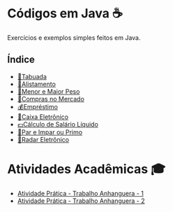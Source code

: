 # Códigos em Java ☕

Exercícios e exemplos simples feitos em Java.

## Índice

- [🧮Tabuada](https://github.com/gabriel-alex135/Java/blob/main/Tabuada)
- [🏅Alistamento](https://github.com/gabriel-alex135/Java/blob/6b90cebc29a50cd0ab857803f93594fbf2b4bdb8/Servi%C3%A7o%20Militar%20Obrigat%C3%B3rio)
- [💪Menor e Maior Peso](https://github.com/gabriel-alex135/Java/blob/main/Maior%20e%20Menor%20peso)
- [🏦Compras no Mercado](https://github.com/gabriel-alex135/Java/blob/main/Compras%20no%20mercado)
- [💰Empréstimo](https://github.com/gabriel-alex135/Java/blob/main/Empr%C3%A9stimo)
- [🏧Caixa Eletrônico](https://github.com/gabriel-alex135/Java/blob/main/Caixa%20Eletr%C3%B4nico)
- [💵Cálculo de Salário Líquido](https://github.com/gabriel-alex135/Java/blob/main/C%C3%A1lculo%20de%20Sal%C3%A1rio%20L%C3%ADquido)
- [🔢Par e Impar ou Primo](https://github.com/gabriel-alex135/Java/blob/main/Par%20e%20Impar%20ou%20Primo)
- [🚗Radar Eletrônico](https://github.com/gabriel-alex135/Java/blob/main/Radar%20eletr%C3%B4nico)
##
# Atividades Acadêmicas 🎓
- [Atividade Prática - Trabalho Anhanguera - 1](https://github.com/gabriel-alex135/Java/blob/main/Trabalho%20Anhanguera%20-%201)
- [Atividade Prática - Trabalho Anhanguera - 2](https://github.com/gabriel-alex135/Java/blob/main/Trabalho%20Anhanguera%20-%202)
